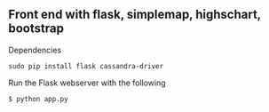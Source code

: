 ## Front end with flask, simplemap, highschart, bootstrap

Dependencies
```
sudo pip install flask cassandra-driver
```

Run the Flask webserver with the following
```
$ python app.py
